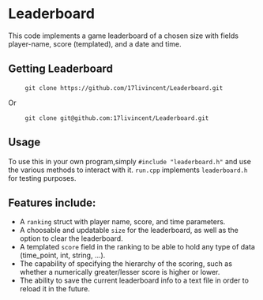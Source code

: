 <h1>Leaderboard</h1>
<p>
    This code implements a game leaderboard of a chosen size with fields player-name, score (templated), and a date and time.
</p>
<h2>Getting Leaderboard</h2>
<pre>
    <code>git clone https://github.com/17livincent/Leaderboard.git</code>
</pre>
<p>
    Or
</p>
<pre>
    <code>git clone git@github.com:17livincent/Leaderboard.git</code>
</pre>
<h2>Usage</h2>
<p>
    To use this in your own program,simply <code>#include "leaderboard.h"</code> and use the various methods to interact with it.  <code>run.cpp</code> implements <code>leaderboard.h</code> for testing purposes.
</p>
<h2>Features include:</h2>
<ul>
    <li>
        A <code>ranking</code> struct with player name, score, and time parameters.
    </li>
    <li>
        A choosable and updatable <code>size</code> for the leaderboard, as well as the option to clear the leaderboard.
    </li>
    <li>
        A templated <code>score</code> field in the ranking to be able to hold any type of data (time_point, int, string, ...).
    </li>
    <li>
        The capability of specifying the hierarchy of the scoring, such as whether a numerically greater/lesser score is higher or lower.
    </li>
    <li>
        The ability to save the current leaderboard info to a text file in order to reload it in the future.
    </li>
</ul>